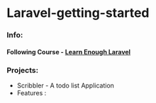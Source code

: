 # Laravel-getting-started

### Info:
#### Following Course - [Learn Enough Laravel](#)

### Projects:
- Scribbler - A todo list Application
- Features :

